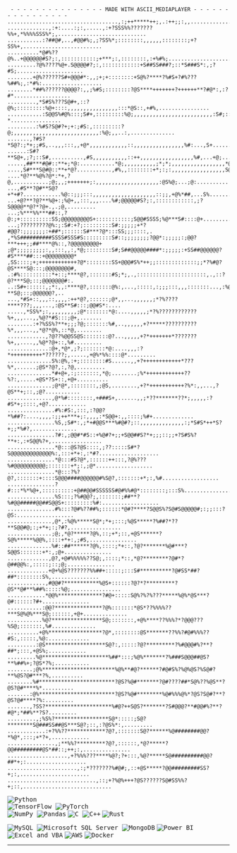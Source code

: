 <!--
<img src="https://capsule-render.vercel.app/api?type=waving&color=0:5433FF,50:20BDFF,100:7114b3&height=150&text=Hello!%20I'm%20Gabriel%20👋&fontSize=25&fontAlignY=25&fontColor=f7f5f5" alt="header" width="100%" />


![visitors](https://visitor-badge.laobi.icu/badge?page_id=gaos-oliveira.gaos-oliveira)

z

```python
class GaOS(object):
    def __init__(self):
        self.username = 'GaOS-Oliveira'
        self.name = 'Gabriel Olivera'
        self.language_spoken = ["pt_BR", "en_US"]
        
    def getInformationAboutMe(self):
        for attribute, value in self.__dict__.items():
            print(attribute, '=', value)

me = GaOS()
me.getInformationAboutMe()
```
-->
     - - - - - - - - - - - - - - - MADE WITH ASCII_MEDIAPLAYER - - - - - - - - - - - - - - - -
    ...................................,:;++*****++;,.:++;;:,,................................
    .............,:+:....:;:,.....,:+?SSS%%???????%%+,*%%%%SSS%*;,............................
    ...........:?##@#,..,#@@#%;,;?SS%*;::::::::,,,,,,::::::::;+?SS%+,.........................
    ..........*@#%??@%..+@@@@@@#S?;:,:::::::::::;+***;:,::::::::,:+%#%;.......................
    .........?@%????%@+.S@@@@#?;:,::::::::::::+S##SS###?;::*S###S*:,;?#S;.....................
    ........+@%??????S#+@@@#*:,,;+;+::::::::+S@%?****?%#S+?#%???%##%;,:*#%:...................
    ........*##%??????@@@@?:,,;%#S;::::::::?@S****+++++++?++++++**?#@*:,:?#*..................
    .........,*S#S%???S@#+,::?@%;:::::::::%@+::::,,,,,,,,,,,,,,,,:::*@S::,+#%,................
    ...........:S@@S%#@%:::;S#+,:::::::::%@;,,,,,,,,,,,,,,,,,,,,,,,,,:S#;:::?*................
    .........:%#S?S@#?+;+:;#S:,:::::::::?@;,,,,,,,,,,,,,,,,,,,,,,,,,,,:%@;,,..:,..............
    .......,?#S?*S@?:;*+;;#S,..,,,:::,,+@*,,,,,,,,,,,,::,,,,,,,,,,,,,,,,%#:...,S+.............
    ......:S#?**S@+,;?;::S#,..........,#S,,,,,,,,,,,::++,,,,,,,,,,,,,,,,,%#,...+@;............
    .....,##***#@#::**+;*@:...........*@;,,,,,,,,,,;*;*;,,,,,,,,,,,,,,,,,*@S,...*#,...........
    ....,S#***S@#@::**+*@?...........,#%,,::::::::+*;:;:,,,,,,,,,,,,,,,,,S@@?....S%...........
    ....*@?**%@%?@*:*+,?@,...........;@;,,;+++++++;:,,,,,,,,,,,,,,,,,,,,:@S%@;...;@:..........
    ...,#S**?@#**S@?+*+#?............%@::;;;:::,,,,,,,,,,,,,,,,,,,,::;;,+@%*##,...S%..........
    ...+@?**?@?**%@+:;%@+,,:::,,,....%#;@@@@@#S?;:,::::::::::::,;?S@@@@**@?*?@+.,.;@,.........
    ...;%***%%***##::,?@:;+::::::::::SS;@@@@@@@@@S+:::::::::::;S@@#SSSS;%@***S#::::@+.........
    ...;?????????@%:;:S#:+?;:::::::::S#:;;;;;+*?#@@?:;;;;;;;:+##*;::::::S#***?@*:::SS;;;::::,.
    ,*%S##########SSSS#SSS#S:::::::::S#::;;;;;;;;?@@*:;;;;;:;@@?***+++;;##****@%::,?@@@@@@@@@+
    ;@*;;;;;;;;;:,,:::,,:,*@;::::::::S#;S##@@@@@####*:;;;;;:+SS##@@@@@@?#S****##:::+@@@@@@@@@*
    ,SS::::;+;++++++++++++?@*::::::::SS+@@@#S%*++;;:::::::::::::;;*?%#@?@S****S@:::;@@@@@@@@#,
    .:#%::::::::::*+::;****@?,:::::::#S;*;,.,::::::::::::::::::::::,.,::?@?***S@;::;@@@@@@@#:.
    ..:S#+::::::,;*:,,:****@?,:::::::@%:,...,:::::,:;;;:::,,,:::::::...,:%@?**S@;::;@@@@@@?,..
    ...,*#S+::,,,::,,,,:++*@?,::::::;@*,,...,,,,,,;*?%????****???;,,,...,:@S**S#:::;@@#S*:....
    .....,*SS%*;:,,,,,,,,,;@*:::::::*@:....,,,,,;*?%????????????%+,,,...,,%@?*#S:::;@+,.......
    ........:+?%SS%?**+;;;?@;:::::::%#,..,,,,,,+?*****??????????%*,,,...,,*@?*@%,::*@,........
    ............,?@??%@@SS@S::::::::@?...,,,,,+?*+++++++*???????%+,,....,,%@*?@+::,%#.........
    .............:@+,*@*,;?;:::::::*@:....,,,:?*++++++++++*??????;,.....,+@%*%%::::@*.........
    ..............S%:@%,:+;::::::::#S......,,+?++++++++++++*???%*,......;@S*?@?,:,?@,.........
    ..............*#+@+,:;:::::::,*@;........;%*++++++++++++??%?:,.....+@S*?S+::,+@+..........
    ..............;@*@*,::::::::,;@S,........,+?*+++++++++++?%*:,,...,?@S**+;::,;@?...........
    ..............,@*%#::::::::,+###S+,......,,;*??*******??*;,,,,,:?#S*+;::::,+@?............
    ...............#%:#S:,:::,:?@@?*%##?:....,,,,:;;++***+;:,,,,:*S@@+:,,::::;%#+.............
    ...............%S,;S#*:,;*+#@@S***%#@#?;::,,,,,,,,,,,,,,:;*S#S*++*S?+;;*%#?,..............
    ...............?#:,;@@#*#S::+%@#?+;;+S@@##S?*+;;;::;;+?S#S%?**+:,:+S@@%?+,................
    ...............*@:::@S?@S::::,;??:::::S#*?S@@@@@@@@@@@@@%:,:::+*+:,:*#?...................
    ...............*@:::#S?@*,::::::++:::,?@%???%#@@@@@@@@@@;:::::::+*;:,;@*..................
    ...............*@:::?%?@?,:::::::+::::S@@@####@@@@@@#%S@?,:::::::+*;:,%#..................
    ...............?#:::*%*%@+,::::::::::+@##@@#SSSSSS#@#%%#@*::::::::;:::S%..................
    ...............%S:::;?%#@@?;,:::::::;##**?%#@@#####@@##S@@S+:::::::::%#:..................
    ...............#%:::?@#%??##%;::::::*@#?****?S@@S%?S@#S@@@@@#;:;;:::?@S:..................
    ..............,@*,:%@%*****S@*;*+;:::;%@S*****?%##?*??**S@@#@;:;+*+;:;?#?,................
    ..............;@;,*@?*****?@%,::;+*;::,+@S******?S@%*****%@@%,::::+*+:,;#S,...............
    ..............%#::##******?@%,::::;*+::,?@?*******%@#***?S@@S:::::::+*:,;@+...............
    .............,@?,+@#%%%%%??S@;,::::;*::,*@?********?@#*?@##@@%:,:::::;::;@;...............
    .............+@+%@S???????%%##+:::::;:::S#**********?@#SS*##?##*::::::::S%,...............
    ............,#@@#?***********%@S+::::::?@?*?*********?@S**@#**%##%:::::%@;................
    ............*@@%**************?#@+:::::S@%?%?%???*****%@%*@S***?@#::::::?#+...............
    ...........:@@?***************?@%:::::::*@S*??%%%%??***S@%@%***S@;::::::,+@+..............
    ...........%@?****************S@;:::::::,+@%****??%%%?*?@@@???%S@;:::::::,%#..............
    ..........+@%*****************?@*,::::::::@S*******??%%?#@#%%%??#S:,:::::,%@:.............
    .........:@S*******************S@?:,:::::?@?*********?%#@@@#%?**?##*;:::,+@S%;............
    .........%@*********************%##*:::;%@%*******?%###S@@@##@S?**%##%+;?@S*?%;...........
    ........;@%***********************%@%**#@?******?#@#S%?%@%@S?%S@#?**%@S?@#***?%,..........
    ........%#************************?@S?%@#*******?@#????##*S@%??%@S**?@S?@#****%*..........
    .......:@%************************?@S?%@#********%@#%%%@%*?@S?S@#?**?@S?@#****?%:.........
    .......,?SS?*********************%#@?++S@S?*******?S#@@@?**#@@#%?**?#@*;*##%**?S?.........
    .........,;%S%?*****************S@*:::::;S@?********S@###SS##@S***S@?;::,:?@S%*:,.........
    ............:+?%%??************?@?,:::::::S@?******%@########@@?*%@*,:::;+*?+,............
    ...............,;**%%?*********?@?,::::::,*@?*****?@@#########@S*##::;++;:,...............
    ...................,+?%%%???****%@?;?+:::,%@?*****S@##########@@?##*+;:...................
    ......................,:;*???????%#@#;,::+@S*****?@@#########SS?+;:,......................
    ............................,::;+?%@%+++?@S??????S@#SS%%?+;::,............................


<kbd align="center"><img src="https://img.shields.io/badge/Python-3776AB?style=for-the-badge&logo=Python&logoColor=white" alt="Python"><br>
<img src="https://img.shields.io/badge/TensorFlow-FF6F00?style=for-the-badge&logo=TensorFlow&logoColor=white" alt="TensorFlow">
<img src="https://img.shields.io/badge/PyTorch-EE4C2C?style=for-the-badge&logo=PyTorch&logoColor=white" alt="PyTorch"><br>
<img src="https://img.shields.io/badge/NumPy-013243?style=for-the-badge&logo=NumPy&logoColor=white" alt="NumPy">
<img src="https://img.shields.io/badge/Pandas-150458?style=for-the-badge&logo=Pandas&logoColor=white" alt="Pandas"></kbd>
<kbd align="center"><img src="https://img.shields.io/badge/C%20Language-00599C?style=for-the-badge&logo=C&logoColor=white" alt="C">
<img src="https://img.shields.io/badge/C++-00599C?style=for-the-badge&logo=C%2B%2B&logoColor=white" alt="C++"></kbd>
<kbd align="center"><img src="https://img.shields.io/badge/Rust-000000?style=for-the-badge&logo=Rust&logoColor=white" alt="Rust"></kbd>

<kbd align="center"><img src="https://img.shields.io/badge/MySQL-4479A1?style=for-the-badge&logo=MySQL&logoColor=white" alt="MySQL">
<img src="https://img.shields.io/badge/Microsoft_SQL_Server-CC2927?style=for-the-badge&logo=Microsoft%20SQL%20Server&logoColor=white" alt="Microsoft SQL Server">
<img src="https://img.shields.io/badge/MongoDB-47A248?style=for-the-badge&logo=MongoDB&logoColor=white" alt="MongoDB"></kbd>
<kbd align="center"><img src="https://img.shields.io/badge/Power%20BI-F2C811?style=for-the-badge&logo=Power%20BI&logoColor=white" alt="Power BI">
<img src="https://img.shields.io/badge/Excel%20&%20VBA-217346?style=for-the-badge&logo=Microsoft%20Excel&logoColor=white" alt="Excel and VBA"></kbd>
<kbd align="center"><img src="https://img.shields.io/badge/AWS-232F3E?style=for-the-badge&logo=Amazon%20AWS&logoColor=white" alt="AWS"></kbd>
<kbd align="center"><img src="https://img.shields.io/badge/Docker-2496ED?style=for-the-badge&logo=Docker&logoColor=white" alt="Docker"></kbd>


<hr>

<!--### More Stuff:-->

<!--
<details>
  <summary><b>📊 Stats</b></summary>
    <br>
    <img height="160em" src="https://github-readme-stats.vercel.app/api?username=GaOS-Oliveira&show_icons=true&theme=tokyonight&include_all_commits=true&count_private=true"/>
    <img height="160em" src="https://github-readme-stats.vercel.app/api/top-langs/?username=GaOS-Oliveira&layout=compact&langs_count=16&theme=tokyonight"/>
</details>
-->
<!--
<details>
  <summary><b>📧 Where you can find me</b></summary>
    <br>
    <kbd><a href="https://www.linkedin.com/in/gaosoliveira/" target="_blank"><img src ="https://img.shields.io/badge/LinkedIn-0077B5?style=for-the-badge&logo=linkedin&logoColor=white" target="_blank"></a></kbd>
    <kbd><a href="https://mail.google.com/mail/u/0/#search/gabrieloliveira.gos04@gmail.com" target="_blank"><img src ="https://img.shields.io/badge/Gmail-D14836?style=for-the-badge&logo=gmail&logoColor=white" target="_blank"></a></kbd>
</details>
-->
<!-- Help:

https://github.com/Ileriayo/markdown-badges
https://github.com/cnrad/lanyard-profile-readme

-->

<!-- Learning:

![Unity](https://img.shields.io/badge/unity-%23000000.svg?style=for-the-badge&logo=unity&logoColor=white)
![Blender](https://img.shields.io/badge/blender-%23F5792A.svg?style=for-the-badge&logo=blender&logoColor=white)

<kbd align="center">![C#](https://img.shields.io/badge/c%23-%23239120.svg?style=for-the-badge&logo=c-sharp&logoColor=white)
![.Net](https://img.shields.io/badge/.NET-5C2D91?style=for-the-badge&logo=.net&logoColor=white)</kbd>
-->
  
<!-- To Learn Queue:

![Aseprite](https://img.shields.io/badge/Aseprite-FFFFFF?style=for-the-badge&logo=Aseprite&logoColor=#7D929E)
![Adobe Photoshop](https://img.shields.io/badge/adobe%20photoshop-%2331A8FF.svg?style=for-the-badge&logo=adobe%20photoshop&logoColor=white)  

![PyTorch](https://img.shields.io/badge/PyTorch-%23EE4C2C.svg?style=for-the-badge&logo=PyTorch&logoColor=white)
![Keras](https://img.shields.io/badge/Keras-%23D00000.svg?style=for-the-badge&logo=Keras&logoColor=white)
![NumPy](https://img.shields.io/badge/numpy-%23013243.svg?style=for-the-badge&logo=numpy&logoColor=white)
![Pandas](https://img.shields.io/badge/pandas-%23150458.svg?style=for-the-badge&logo=pandas&logoColor=white)
![scikit-learn](https://img.shields.io/badge/scikit--learn-%23F7931E.svg?style=for-the-badge&logo=scikit-learn&logoColor=white)
![SciPy](https://img.shields.io/badge/SciPy-%230C55A5.svg?style=for-the-badge&logo=scipy&logoColor=%white)

-->

